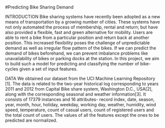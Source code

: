#Predicting Bike Sharing Demand

INTRODUCTION
Bike sharing systems have recently been adopted as a new means of transportation by a growing number of cities. These systems have not only automated the process of membership, rental and return; but have also provided a flexible, fast and green alternative for mobility. Users are able to rent a bike from a particular position and return back at another position. This increased flexibility poses the challenge of unpredictable demand as well as irregular flow pattern of the bikes. If we can predict the demand of bikes beforehand, we can prevent imbalance problems like unavailability of bikes or parking docks at the station. In this project, we aim to build such a model for predicting and classifying the number of bike-cycles given a set of input features.

DATA
We obtained our dataset from the UCI Machine Learning Repository [1]. The data is related to the two-year historical log corresponding to years 2011 and 2012 from Capital Bike share system, Washington D.C., USA[2], along with the corresponding seasonal and weather information[3]. It consists of 17379 instances and 16 attributes- record index, date, season, year, month, hour, holiday, weekday, working day, weather, humidity, wind speed, temperature, count of casual users, count of registered users and the total count of users. The values of all the features except the ones to be predicted are normalized.
